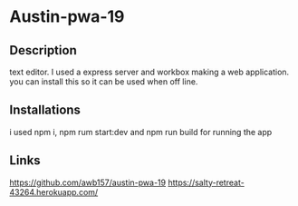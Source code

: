 # Austin-pwa-19

## Description
text editor.  I used a express server and workbox making a web application. you can install this so it can be used when off line.

## Installations

i used npm i, npm rum start:dev and npm run build for running the app

## Links

https://github.com/awb157/austin-pwa-19
https://salty-retreat-43264.herokuapp.com/
